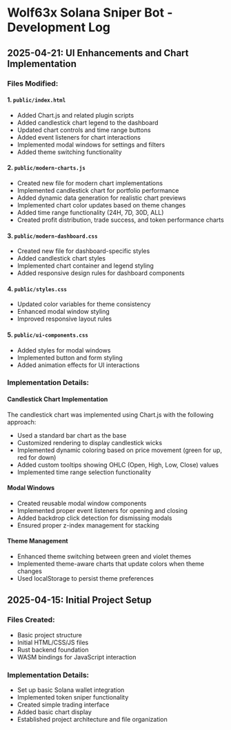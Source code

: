 # Wolf63x Solana Sniper Bot - Development Log

## 2025-04-21: UI Enhancements and Chart Implementation

### Files Modified:

#### 1. `public/index.html`
- Added Chart.js and related plugin scripts
- Added candlestick chart legend to the dashboard
- Updated chart controls and time range buttons
- Added event listeners for chart interactions
- Implemented modal windows for settings and filters
- Added theme switching functionality

#### 2. `public/modern-charts.js`
- Created new file for modern chart implementations
- Implemented candlestick chart for portfolio performance
- Added dynamic data generation for realistic chart previews
- Implemented chart color updates based on theme changes
- Added time range functionality (24H, 7D, 30D, ALL)
- Created profit distribution, trade success, and token performance charts

#### 3. `public/modern-dashboard.css`
- Created new file for dashboard-specific styles
- Added candlestick chart styles
- Implemented chart container and legend styling
- Added responsive design rules for dashboard components

#### 4. `public/styles.css`
- Updated color variables for theme consistency
- Enhanced modal window styling
- Improved responsive layout rules

#### 5. `public/ui-components.css`
- Added styles for modal windows
- Implemented button and form styling
- Added animation effects for UI interactions

### Implementation Details:

#### Candlestick Chart Implementation
The candlestick chart was implemented using Chart.js with the following approach:
- Used a standard bar chart as the base
- Customized rendering to display candlestick wicks
- Implemented dynamic coloring based on price movement (green for up, red for down)
- Added custom tooltips showing OHLC (Open, High, Low, Close) values
- Implemented time range selection functionality

#### Modal Windows
- Created reusable modal window components
- Implemented proper event listeners for opening and closing
- Added backdrop click detection for dismissing modals
- Ensured proper z-index management for stacking

#### Theme Management
- Enhanced theme switching between green and violet themes
- Implemented theme-aware charts that update colors when theme changes
- Used localStorage to persist theme preferences

## 2025-04-15: Initial Project Setup

### Files Created:
- Basic project structure
- Initial HTML/CSS/JS files
- Rust backend foundation
- WASM bindings for JavaScript interaction

### Implementation Details:
- Set up basic Solana wallet integration
- Implemented token sniper functionality
- Created simple trading interface
- Added basic chart display
- Established project architecture and file organization
